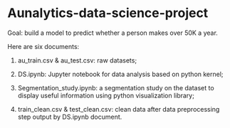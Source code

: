 # Aunalytics-data-science-project

Goal: build a model to predict whether a person makes over 50K a year. 

Here are six documents:

  1. au_train.csv & au_test.csv: raw datasets;

  2. DS.ipynb: Jupyter notebook for data analysis based on python kernel;

  3. Segmentation_study.ipynb: a segmentation study on the dataset to display useful information using python visualization library;

  4. train_clean.csv & test_clean.csv: clean data after data preprocessing step output by DS.ipynb document.
